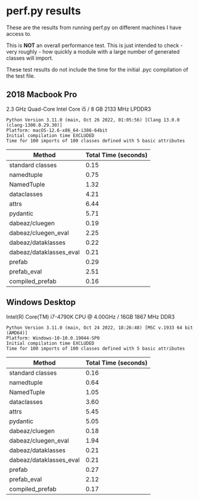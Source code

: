 # perf.py results #

These are the results from running perf.py on different machines I have access to.

This is **NOT** an overall performance test. This is just intended to check - 
very roughly - how quickly a module with a large number of generated classes 
will import.

These test results do not include the time for the initial .pyc compilation of the
test file.

## 2018 Macbook Pro ##

2.3 GHz Quad-Core Intel Core i5 / 8 GB 2133 MHz LPDDR3

```
Python Version 3.11.0 (main, Oct 26 2022, 01:05:56) [Clang 13.0.0 (clang-1300.0.29.30)]
Platform: macOS-12.6-x86_64-i386-64bit
Initial compilation time EXCLUDED
Time for 100 imports of 100 classes defined with 5 basic attributes
```

| Method | Total Time (seconds) |
| --- | --- |
| standard classes | 0.15 |
| namedtuple | 0.75 |
| NamedTuple | 1.32 |
| dataclasses | 4.21 |
| attrs | 6.44 |
| pydantic | 5.71 |
| dabeaz/cluegen | 0.19 |
| dabeaz/cluegen_eval | 2.25 |
| dabeaz/dataklasses | 0.22 |
| dabeaz/dataklasses_eval | 0.21 |
| prefab | 0.29 |
| prefab_eval | 2.51 |
| compiled_prefab | 0.16 |


## Windows Desktop ##
Intel(R) Core(TM) i7-4790K CPU @ 4.00GHz / 16GB 1867 MHz DDR3

```
Python Version 3.11.0 (main, Oct 24 2022, 18:26:48) [MSC v.1933 64 bit (AMD64)]
Platform: Windows-10-10.0.19044-SP0
Initial compilation time EXCLUDED
Time for 100 imports of 100 classes defined with 5 basic attributes
```

| Method | Total Time (seconds) |
| --- | --- |
| standard classes | 0.16 |
| namedtuple | 0.64 |
| NamedTuple | 1.05 |
| dataclasses | 3.60 |
| attrs | 5.45 |
| pydantic | 5.05 |
| dabeaz/cluegen | 0.18 |
| dabeaz/cluegen_eval | 1.94 |
| dabeaz/dataklasses | 0.21 |
| dabeaz/dataklasses_eval | 0.21 |
| prefab | 0.27 |
| prefab_eval | 2.12 |
| compiled_prefab | 0.17 |
